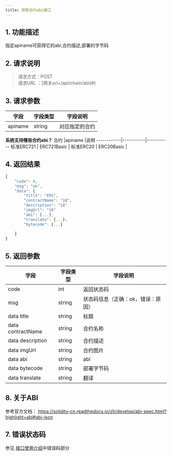 ```yaml
---
title: 获取合约abi接口
---
```


## **1. 功能描述**

指定apiname可获得它的abi,合约描述,部署的字节码

## **2. 请求说明**
> 请求方式：POST<br>
请求URL ：[网关url+/api/chain/abi(#)

## **3. 请求参数**

字段       |字段类型       |字段说明
------------|-----------|-----------
apiname     |string        |对应指定的合约



**系统支持哪些合约abi？**
合约       |apiname       |说明
------------|-----------|-----------
标准ERC721    | ERC721Basic   |
标准ERC20     | ERC20Basic   |


## **4. 返回结果**

```javascript
{
    "code": 0,
    "msg": "ok",
    "data": {
        "title": "EOS",
        "contractName": "18",
        "description": "18"
        "imgUrl": "18"
        "abi": [...],
        "translate": {...},
        "bytecode": {...}
        
    }
}
```

## **5. 返回参数**

字段       |字段类型       |字段说明
------------|-----------|-----------
code       |int        |返回状态码
msg       |string        |状态码信息（正确：ok，错误：原因）
data title       |string        |标题
data contractName       |string        |合约名称
data description       |string        |合约描述
data imgUrl       |string        |合约图片
data abi       |string        |abi
data bytecode       |string        |部署字节码
data translate       |string        |翻译


## **8. 关于ABI**
参考官方文档：
https://solidity-cn.readthedocs.io/zh/develop/abi-spec.html?highlight=abi#abi-json

## **7. 错误状态码**

参见 [接口使用介绍](/started)中错误码部分



